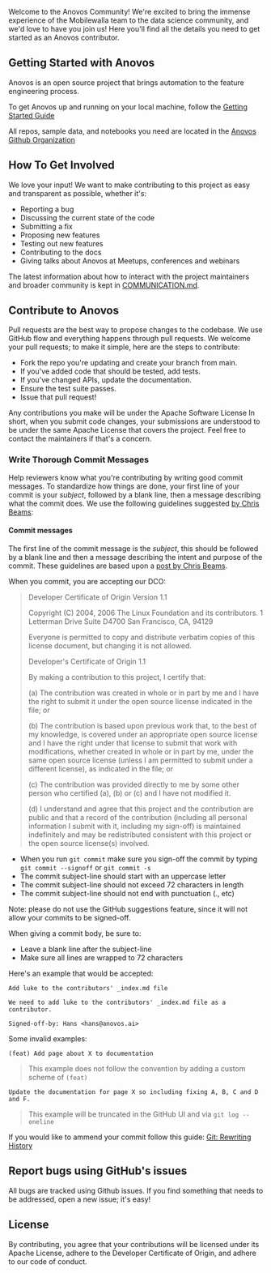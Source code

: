 Welcome to the Anovos Community! We're excited to bring the immense experience of the Mobilewalla team to the data science community, and we'd love to have you join us! Here you'll find all the details you need to get started as an Anovos contributor.

## Getting Started with Anovos

Anovos is an open source project that brings automation to the feature engineering process.

To get Anovos up and running on your local machine, follow the [Getting Started Guide](https://docs.anovos.ai/gettingstarted)

All repos, sample data, and notebooks you need are located in the  [Anovos Github Organization](https://github.com/anovos)

## How To Get Involved

We love your input! We want to make contributing to this project as easy and transparent as possible, whether it's:

- Reporting a bug
- Discussing the current state of the code
- Submitting a fix
- Proposing new features
- Testing out new features
- Contributing to the docs
- Giving talks about Anovos at Meetups, conferences and webinars

The latest information about how to interact with the project maintainers and broader community is kept in [COMMUNICATION.md](https://github.com/anovos/communication.md).

## Contribute to Anovos

Pull requests are the best way to propose changes to the codebase. We use GitHub flow and everything happens through pull requests. We welcome your pull requests; to make it simple, here are the steps to contribute:

- Fork the repo you're updating and create your branch from main.
- If you've added code that should be tested, add tests.
- If you've changed APIs, update the documentation.
- Ensure the test suite passes.
- Issue that pull request!

Any contributions you make will be under the Apache Software License
In short, when you submit code changes, your submissions are understood to be under the same Apache License that covers the project. Feel free to contact the maintainers if that's a concern.

### Write Thorough Commit Messages

Help reviewers know what you're contributing by writing good commit messages. To standardize how things are done, your first line of your commit is your _subject_, followed by a blank line, then a message describing what the commit does. We use the following guidelines suggested [by Chris Beams](https://chris.beams.io/posts/git-commit/):

#### Commit messages

The first line of the commit message is the _subject_, this should be followed by a blank line and then a message describing the intent and purpose of the commit. These guidelines are based upon a [post by Chris Beams](https://chris.beams.io/posts/git-commit/).

When you commit, you are accepting our DCO:

> Developer Certificate of Origin
> Version 1.1
>
> Copyright (C) 2004, 2006 The Linux Foundation and its contributors.
> 1 Letterman Drive
> Suite D4700
> San Francisco, CA, 94129
>
> Everyone is permitted to copy and distribute verbatim copies of this
> license document, but changing it is not allowed.
>
> Developer's Certificate of Origin 1.1
>
> By making a contribution to this project, I certify that:
>
> (a) The contribution was created in whole or in part by me and I have the right to submit it under the open source license indicated in the file; or
>
> (b) The contribution is based upon previous work that, to the best of my knowledge, is covered under an appropriate open source license and I have the right under that license to submit that work with modifications, whether created in whole or in part by me, under the same open source license (unless I am permitted to submit under a different license), as indicated in the file; or
>
> (c) The contribution was provided directly to me by some other person who certified (a), (b) or (c) and I have not modified it.
>
> (d) I understand and agree that this project and the contribution are public and that a record of the contribution (including all personal information I submit with it, including my sign-off) is maintained indefinitely and may be redistributed consistent with this project or the open source license(s) involved.

- When you run `git commit` make sure you sign-off the commit by typing `git commit --signoff` or `git commit -s`
- The commit subject-line should start with an uppercase letter
- The commit subject-line should not exceed 72 characters in length
- The commit subject-line should not end with punctuation (., etc)

Note: please do not use the GitHub suggestions feature, since it will not allow your commits to be signed-off.

When giving a commit body, be sure to:

- Leave a blank line after the subject-line
- Make sure all lines are wrapped to 72 characters

Here's an example that would be accepted:

```
Add luke to the contributors' _index.md file

We need to add luke to the contributors' _index.md file as a contributor.

Signed-off-by: Hans <hans@anovos.ai>
```

Some invalid examples:

```
(feat) Add page about X to documentation
```

> This example does not follow the convention by adding a custom scheme of `(feat)`

```
Update the documentation for page X so including fixing A, B, C and D and F.
```

> This example will be truncated in the GitHub UI and via `git log --oneline`

If you would like to ammend your commit follow this guide: [Git: Rewriting History](https://git-scm.com/book/en/v2/Git-Tools-Rewriting-History)

## Report bugs using GitHub's issues

All bugs are tracked using Github issues. If you find something that needs to be addressed, open a new issue; it's easy!

## License

By contributing, you agree that your contributions will be licensed under its Apache License, adhere to the Developer Certificate of Origin, and adhere to our code of conduct.

